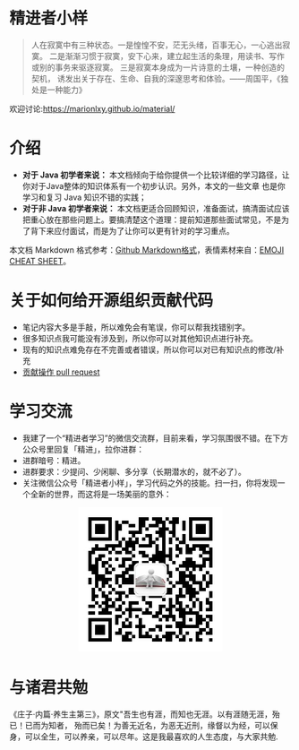 # 精进者小样 
> 人在寂寞中有三种状态。一是惶惶不安，茫无头绪，百事无心，一心逃出寂寞。
二是渐渐习惯于寂寞，安下心来，建立起生活的条理，用读书、写作或别的事务来驱逐寂寞。
三是寂寞本身成为一片诗意的土壤，一种创造的契机，
诱发出关于存在、生命、自我的深邃思考和体验。——周国平，《独处是一种能力》

欢迎讨论:https://marionlxy.github.io/material/
# 介绍

*  **对于 Java 初学者来说：** 本文档倾向于给你提供一个比较详细的学习路径，让你对于Java整体的知识体系有一个初步认识。另外，本文的一些文章
也是你学习和复习 Java 知识不错的实践；
*  **对于非 Java 初学者来说：** 本文档更适合回顾知识，准备面试，搞清面试应该把重心放在那些问题上。要搞清楚这个道理：提前知道那些面试常见，不是为了背下来应付面试，而是为了让你可以更有针对的学习重点。

本文档 Markdown 格式参考：[Github Markdown格式](https://guides.github.com/features/mastering-markdown/)，表情素材来自：[EMOJI CHEAT SHEET](https://www.webpagefx.com/tools/emoji-cheat-sheet/)。

# 关于如何给开源组织贡献代码 
- 笔记内容大多是手敲，所以难免会有笔误，你可以帮我找错别字。
- 很多知识点我可能没有涉及到，所以你可以对其他知识点进行补充。
- 现有的知识点难免存在不完善或者错误，所以你可以对已有知识点的修改/补充
- [贡献操作 pull request](https://gist.github.com/zxhfighter/62847a087a2a8031fbdf#file-fork-and-push-md)
  

# 学习交流
- 我建了一个“精进者学习”的微信交流群，目前来看，学习氛围很不错。在下方公众号里回复「精进」，拉你进群：
- 进群暗号：精进。
- 进群要求：少提问、少闲聊、多分享（长期潜水的，就不必了）。
- 关注微信公众号「精进者小样」，学习代码之外的技能。扫一扫，你将发现一个全新的世界，而这将是一场美丽的意外：

<div align="center">  
<a href="https://github.com/marionlxy/material" target="_blank" rel="noopener noreferrer"><img width="" style="max-width:100%;" src="https://raw.githubusercontent.com/marionlxy/material/source/weixinchat.jpg"></a>
<br>
</div>

# 与诸君共勉
《庄子·内篇·养生主第三》，原文"吾生也有涯，而知也无涯。以有涯随无涯，殆已！已而为知者，
殆而已矣！为善无近名，为恶无近刑，缘督以为经，可以保身，可以全生，可以养亲，可以尽年。这是我最喜欢的人生态度，与大家共勉.

